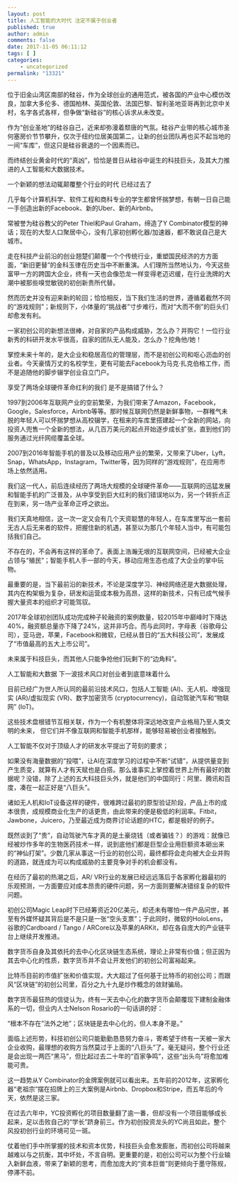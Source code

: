 ```yaml
---
layout: post
title: 人工智能的大时代 注定不属于创业者
published: true
author: admin
comments: false
date: 2017-11-05 06:11:12
tags: [ ]
categories:
    - uncategorized
permalink: "13321"
---
```

位于旧金山湾区南部的硅谷，作为全球创业的通用范式，被各国的产业中心模仿改良，加拿大多伦多、德国柏林、英国伦敦、法国巴黎、智利圣地亚哥再到北京中关村，名字各式各样，但争做“新硅谷”的核心诉求从未改变。

作为“创业圣地”的硅谷自己，近来却弥漫着颓唐的气氛。硅谷产业带的核心城市圣何塞房价节节攀升，仅次于纽约位居美国第二，让新的创业团队再也买不起当地的一间“车库”，但这只是硅谷衰退的一个因素而已。

而终结创业黄金时代的“真凶”，恰恰是昔日从硅谷中诞生的科技巨头，及其大力推进的人工智能和大数据技术。

一个新颖的想法动辄颠覆整个行业的时代 已经过去了

几乎每个计算机科学、软件工程和商科专业的学生都曾怀揣梦想，有朝一日自己能一手创造出新的Facebook、新的Uber、新的Airbnb。

常被誉为硅谷教父的Peter Thiel和Paul Graham，缔造了Y Combinator模型的神话；现在的大型人口聚居中心，没有几家初创孵化器/加速器，都不敢说自己是大城市。

走在科技产业前沿的创业翘楚们颠覆一个个传统行业，重塑国民经济的方方面面，“新旧更替”的金科玉律在历史当中不断重演。人们理所当然地认为，今天这些富甲一方的跨国大企业，终有一天也会像恐龙一样变得老迈迟缓，在行业洗牌的大潮中被那些嗅觉敏锐的初创新贵所代替。

然而历史并没有迎来新的轮回；恰恰相反，当下我们生活的世界，遵循着截然不同的“游戏规则”；新规则下，小体量的“挑战者”寸步难行，而对“大而不倒”的巨头们却愈发有利。

一家初创公司的新想法很棒，对自家的产品构成威胁，怎么办？并购它！一位行业新秀的科研开发水平很高，自家的团队无人能及，怎么办？挖角他/她！

掌控未来十年的，是大企业和稳居高位的管理层，而不是初创公司和呕心沥血的创业者。今天豪情万丈的名校学生，更有可能去Facebook为马克·扎克伯格工作，而不是追随他的脚步辍学创业自立门户。

享受了两场全球硬件革命红利的我们 是不是搞错了什么？

1997到2006年互联网产业的空前繁荣，为我们带来了Amazon，Facebook，Google，Salesforce，Airbnb等等。那时候互联网仍然是新鲜事物，一群稚气未脱的年轻人可以怀揣梦想从高校辍学，在租来的车库里搭建起一个全新的网站，向投资人兜售一个全新的想法，从几百万美元的起点开始逐步成长扩张，直到他们的服务通过光纤网缆覆盖全球。

2007到2016年智能手机的普及以及移动应用产业的繁荣，又带来了Uber，Lyft，Snap，WhatsApp，Instagram，Twitter等，因为同样的“游戏规则”，在应用市场上依然适用。

我们这一代人，前后连续经历了两场大规模的全球硬件革命——互联网的迅猛发展和智能手机的广泛普及，从中享受到巨大红利的我们错误地以为，另一个转折点正在到来，另一场产业革命正呼之欲出。

我们天真地相信，这一次一定又会有几个天资聪慧的年轻人，在车库里写出一套前无古人后无来者的软件，把握住新的机遇，甚至以为那几个年轻人当中，有可能包括我们自己。

不存在的，不会再有这样的革命了。表面上浩瀚无垠的互联网空间，已经被大企业占领与“殖民”；智能手机人手一部的今天，移动应用生态也成了大企业的掌中玩物。

最重要的是，当下最前沿的新技术，不论是深度学习、神经网络还是大数据处理，其内在构架极为复杂，研发和运营成本极为高昂，这样的新技术，只有已成气候手握大量资本的组织才可能驾驭。

2017年全球初创团队成功完成种子轮融资的案例数量，较2015年中巅峰时下降达40%，融资额总量亦下降了24%，这并非巧合。而与此同时，字母表（谷歌母公司），亚马逊，苹果，Facebook和微软，已经从昔日的“五大科技公司”，发展成了“市值最高的五大上市公司”。

未来属于科技巨头，而其他人只能争抢他们玩剩下的“边角料”。

人工智能和大数据 下一波技术风口对创业者到底意味着什么

目前已经广为世人所认同的最前沿技术风口，包括人工智能 (AI)、无人机、增强现实 (AR)/虚拟现实 (VR)、数字加密货币 (cryptocurrency)，自动驾驶汽车和“物联网” (IoT)。

这些技术盘根错节互相关联，作为一个有机整体将深远地改变产业格局乃至人类文明的未来， 但它们并不像互联网和智能手机那样，能够轻易被创业者接触到。

人工智能不仅对于顶级人才的研发水平提出了苛刻的要求；

如果没有海量数据的“投喂”，让AI在深度学习的过程中不断“试错”，从提供量变到产生质变，就算有人才有天赋也是白搭。那么谁事实上掌控着世界上所有最好的数据呢？没错，除了上述的五大科技巨头外，就是他们的中国同行：阿里、腾讯和百度，凑在一起正好是“八巨头”。

诸如无人机和IoT设备这样的硬件，很难跨过最初的原型验证阶段，产品上市的成本很贵，成规模商业化生产的话更贵，由此带来的便是极低的利润率。Fitbit，Jawbone，Juicero，乃至最近成为商界讨论话题的HTC，都是极好的例子。

既然谈到了“贵”，自动驾驶汽车才真的是土豪烧钱（或者骗钱？）的游戏：就像已经被炒作多年的生物医药技术一样，说到底他们都是巨型企业用巨额资本砸出来的“神仙打架”。少数几家从事这一行业的初创公司，最终都将会走向被大企业并购的道路，就连成为可以构成威胁的主要竞争对手的机会都没有。

在经历了最初的热潮之后，AR/ VR行业的发展已经远远落后于各家孵化器最初的乐观预测，一方面要应对成本昂贵的硬件问题，另一方面则要解决错综复杂的软件问题。

初创公司Magic Leap时下已经筹资近20亿美元，却还未有哪怕一件产品问世，甚至有外媒怀疑其背后是不是只是一张“空头支票”；于此同时，微软的HoloLens，谷歌的Cardboard / Tango / ARCore以及苹果的ARKit，却在各自庞大的产业链平台上继续开发推进。

数字货币自身及其依托的去中心化区块链生态系统，理论上非常有价值；但正因为其去中心化的性质，数字货币并不会让开发他们的初创公司富裕起来。

比特币目前的市值扩张和价值实现，大大超过了任何基于比特币的初创公司；而跟风“区块链”的初创公司里，百分之九十九是炒作概念的敛财骗局。

数字货币最狂热的信徒认为，终有一天去中心化的数字货币会颠覆现下建制金融体系的一切，但业内人士Nelson Rosario的一句话讲的好：


  
    
      
        
      
    
  



  “根本不存在&#8221;法外之地&#8221;；区块链是去中心化的，但人本身不是。”


面临上述形势，科技初创公司只能勤勤恳恳努力奋斗，寄希望于终有一天被一家大企业收购，最理想的收购方当然莫过于上面的“八巨头”了。毫无疑问，整个行业还是会出现一两匹“黑马”，但比起过去二十年的“百家争鸣”，这些“出头鸟”将愈加难能可贵。

这一趋势从Y Combinator的金牌案例就可以看出来。五年前的2012年，这家孵化器“老祖宗”摆在招牌上的三大案例是Airbnb、Dropbox和Stripe，而五年后的今天，依然是这三家。

在过去六年中，YC投资孵化的项目数量翻了逾一番，但却没有一个项目能够成长起来，足以击败自己的“学长”跻身前三。作为初创投资龙头的YC尚且如此，整个风投初创行业的环境可见一斑。

仗着他们手中所掌握的技术和资本优势，科技巨头会愈发膨胀，而初创公司将越来越难以与之抗衡，其中坏处，不言自明。更重要的是，初创公司可以为整个行业输入新鲜血液，带来了新颖的思考，而愈加庞大的“资本巨兽”则更倾向于墨守陈规，停滞不前。